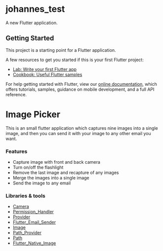 # johannes_test

A new Flutter application.

## Getting Started

This project is a starting point for a Flutter application.

A few resources to get you started if this is your first Flutter project:

- [Lab: Write your first Flutter app](https://flutter.dev/docs/get-started/codelab)
- [Cookbook: Useful Flutter samples](https://flutter.dev/docs/cookbook)

For help getting started with Flutter, view our
[online documentation](https://flutter.dev/docs), which offers tutorials,
samples, guidance on mobile development, and a full API reference.

# Image Picker

This is an small flutter application which captures nine images into a single image,
and then you can send it with your image to any other email you want.

### Features
* Capture image with front and back camera
* Turn on/off the flashlight
* Remove the last image and recapture of any images
* Merge the images into a single image
* Send the image to any email

### Libraries & tools
* [Camera](https://pub.dev/packages/camera "camera")
* [Permission_Handler](https://pub.dev/packages/permission_handler "permission_handler")
* [Provider](https://pub.dev/packages/provider "provider")
* [Flutter_Email_Sender](https://pub.dev/packages/flutter_email_sender "flutter_email_sender")
* [Image](https://pub.dev/packages/image "image")
* [Path_Provider](https://pub.dev/packages/path_provider "path_provider")
* [Path](https://pub.dev/packages/path "path")
* [Flutter_Native_Image](https://pub.dev/packages/flutter_native_image "flutter_native_image")

